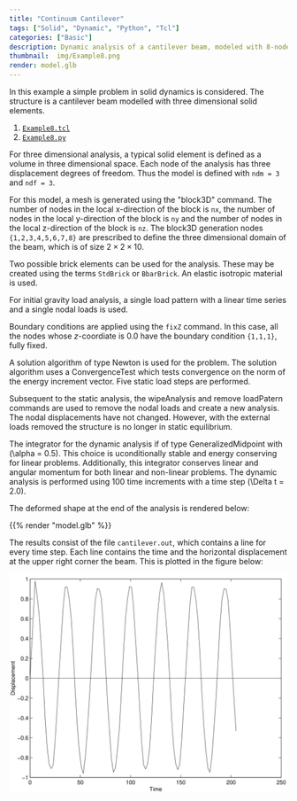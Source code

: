 ```yaml
---
title: "Continuum Cantilever"
tags: ["Solid", "Dynamic", "Python", "Tcl"]
categories: ["Basic"]
description: Dynamic analysis of a cantilever beam, modeled with 8-node brick elements.
thumbnail:  img/Example8.png
render: model.glb
---
```


In this example a simple problem in solid dynamics is considered. The
structure is a cantilever beam modelled with three dimensional solid
elements.

1.  [`Example8.tcl`](src/Example8.tcl)
1.  [`Example8.py`](src/Example8.py)

For three dimensional analysis, a typical solid element is defined as a
volume in three dimensional space. Each node of the analysis has three
displacement degrees of freedom. Thus the model is defined with
`ndm = 3` and `ndf = 3`.

For this model, a mesh is generated using the "block3D" command. The
number of nodes in the local x-direction of the block is `nx`, the
number of nodes in the local y-direction of the block is `ny` and the
number of nodes in the local z-direction of the block is `nz`. The
block3D generation nodes `{1,2,3,4,5,6,7,8}` are prescribed to define the
three dimensional domain of the beam, which is of size
$2 \times 2 \times 10$.

Two possible brick elements can be used for the analysis. These may be
created using the terms `StdBrick` or `BbarBrick`. An elastic isotropic
material is used.

For initial gravity load analysis, a single load pattern with a linear
time series and a single nodal loads is used.

Boundary conditions are applied using the `fixZ` command. In this case,
all the nodes whose $z$-coordiate is $0.0$ have the boundary condition
`{1,1,1}`, fully fixed.

A solution algorithm of type Newton is used for the problem. The
solution algorithm uses a ConvergenceTest which tests convergence on the
norm of the energy increment vector. Five static load steps are
performed.

Subsequent to the static analysis, the wipeAnalysis and remove
loadPatern commands are used to remove the nodal loads and create a new
analysis. The nodal displacements have not changed. However, with the
external loads removed the structure is no longer in static equilibrium.

The integrator for the dynamic analysis if of type GeneralizedMidpoint
with \(\alpha = 0.5\). This choice is uconditionally stable and energy
conserving for linear problems. Additionally, this integrator conserves
linear and angular momentum for both linear and non-linear problems. The
dynamic analysis is performed using $100$ time increments with a time
step \(\Delta t = 2.0\).

The deformed shape at the end of the analysis is rendered below:

{{% render "model.glb" %}}

The results consist of the file `cantilever.out`, which contains a line
for every time step. Each line contains the time and the horizontal
displacement at the upper right corner the beam. 
This is plotted in the figure below:

![Displacement vs. Time for Upper Right Corner of Beam](cantilever.svg)

